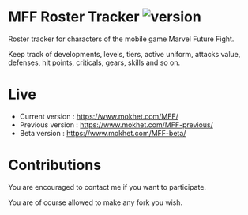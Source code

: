 # MFF Roster Tracker ![version](https://img.shields.io/badge/version-2.0.1-blue.svg)
Roster tracker for characters of the mobile game Marvel Future Fight.

Keep track of developments, levels, tiers, active uniform, attacks value, defenses, hit points, criticals, gears, skills and so on.

# Live

- Current version : https://www.mokhet.com/MFF/
- Previous version : https://www.mokhet.com/MFF-previous/
- Beta version : https://www.mokhet.com/MFF-beta/

# Contributions

You are encouraged to contact me if you want to participate.

You are of course allowed to make any fork you wish.

